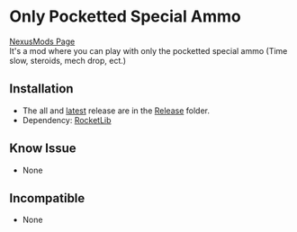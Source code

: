 # Only Pocketted Special Ammo

[NexusMods Page](https://www.nexusmods.com/broforce/mods/16)  
It's a mod where you can play with only the pocketted special ammo (Time slow, steroids, mech drop, ect.)  

## Installation

* The all and [latest](./Release/CustomHeroNameMod.zip) release are in the [Release](./Release/) folder.
* Dependency: [RocketLib](https://www.nexusmods.com/broforce/mods/9)

## Know Issue

* None

## Incompatible

* None
